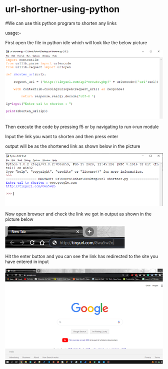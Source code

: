 # url-shortner-using-python
#We can use this python program to shorten any links 

usage:-

First open the file in python idle which will look like the below picture

![](images/urlshortner1.png)

Then execute the code by pressing f5 or by navigating to run->run module

Input the link you want to shorten and then press enter

output will be as the shortened link as shown below in the picture

![](images/urlshortner2.png)

Now open browser and check the link we got in output as shown in the picture below 

![](images/urlshortner3.png)

Hit the enter button and you can see the link has redirected to the site you have entered in input

![](images/urlshortner4.png)
